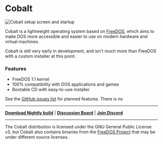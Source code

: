 # Cobalt

![Cobalt setup screen and startup](https://i.imgur.com/a4j7tB8.png)

Cobalt is a lightweight operating system based on [FreeDOS](https://freedos.org/), which aims to make DOS more accessible and easier to use on modern hardware and virtual machines.

Cobalt is still very early in development, and isn't much more than FreeDOS with a custom installer at this point.

### Features

- FreeDOS 1.1 kernel
- 100% compatibility with DOS applications and games
- Bootable CD with easy-to-use installer

See the [GitHub issues list](https://github.com/corbindavenport/cobalt/issues) for planned features. There is no 

---

**[Download Nightly build](https://github.com/corbindavenport/cobalt/releases/tag/nightly)** | **[Discussion Board](https://github.com/corbindavenport/cobalt/discussions)** | **[Join Discord](https://discord.gg/59wfy5cNHw)**


---

The Cobalt distribution is licensed under the GNU General Public License v3, but Cobalt also contains binaries from the [FreeDOS Project](https://www.ibiblio.org/pub/micro/pc-stuff/freedos/files/repositories/1.3/pkg-html/index.html) that may be under different source licenses.
